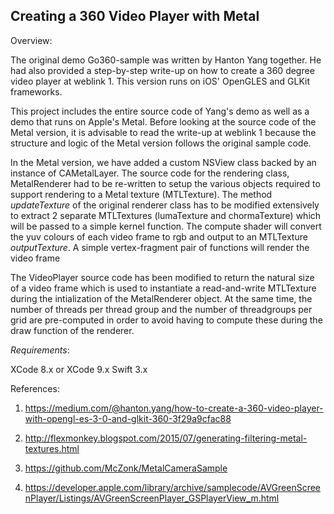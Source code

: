 
## Creating a 360 Video Player with Metal

Overview:

The original demo Go360-sample was written by Hanton Yang together. He had also provided a step-by-step write-up on how to create a 360 degree video player at weblink 1. This version runs on iOS' OpenGLES and GLKit frameworks. 


This project includes the entire source code of Yang's demo as well as a demo that runs on Apple's Metal. Before looking at the source code of the Metal version, it is advisable to read the write-up at weblink 1 because the structure and logic of the Metal version follows the original sample code.

In the Metal version, we have added a custom NSView class backed by an instance of CAMetalLayer. The source code for the rendering class, MetalRenderer had to be re-written to setup the various objects required to support rendering to a Metal texture (MTLTexture). The method *updateTexture* of the original renderer class has to be modified extensively to extract 2 separate MTLTextures (lumaTexture and chormaTexture) which will be passed to a simple kernel function. The compute shader will convert the yuv colours of each video frame to rgb and output to an MTLTexture *outputTexture*. A simple vertex-fragment pair of functions will render the video frame 


The VideoPlayer source code has been modified to return the natural size of a video frame which is used to instantiate a read-and-write MTLTexture during the intialization of the MetalRenderer object. At the same time, the number of threads per thread group and the number of threadgroups per grid are pre-computed in order to avoid having to compute these during the draw function of the renderer.

*Requirements*:

XCode 8.x or XCode 9.x
Swift 3.x


References:


1) https://medium.com/@hanton.yang/how-to-create-a-360-video-player-with-opengl-es-3-0-and-glkit-360-3f29a9cfac88


2) http://flexmonkey.blogspot.com/2015/07/generating-filtering-metal-textures.html


3) https://github.com/McZonk/MetalCameraSample

4) https://developer.apple.com/library/archive/samplecode/AVGreenScreenPlayer/Listings/AVGreenScreenPlayer_GSPlayerView_m.html
